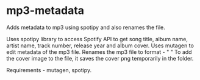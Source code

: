 # mp3-metadata
Adds metadata to mp3 using spotipy and also renames the file.

Uses spotipy library to access Spotify API to get song title, album name, artist name, track number, release year and album cover.
Uses mutagen to edit metadata of the mp3 file.
Renames the mp3 file to format - "<track number> <track title>"
To add the cover image to the file, it saves the cover png temporarily in the folder.

Requirements - mutagen, spotipy.
